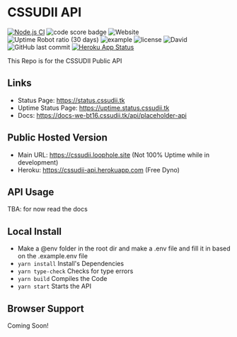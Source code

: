 # CSSUDII API
[![Node.js CI](https://github.com/CSSUDII/public/actions/workflows/node.js.yml/badge.svg)](https://github.com/CSSUDII/public/actions/workflows/node.js.yml) ![code score badge](https://www.code-inspector.com/project/21868/score/svg) ![Website](https://img.shields.io/website?down_message=offline&label=API&up_message=online&url=https%3A%2F%2Fcssudii.tunnelto.dev) ![Uptime Robot ratio (30 days)](https://img.shields.io/uptimerobot/ratio/m787949650-67589e69fbffafdf836b1b85) ![example](https://img.shields.io/badge/dynamic/json?label=Example%20API%20Response&query=example&url=https%3A%2F%2Fcssudii.loophole.site%2Fv1%2Fplaceholders) ![license](https://img.shields.io/github/license/CSSUDII/public) ![David](https://img.shields.io/david/CSSUDII/public) ![GitHub last commit](https://img.shields.io/github/last-commit/CSSUDII/public) [![Heroku App Status](http://heroku-shields.herokuapp.com/cssudii-api)](https://cssudii-api.herokuapp.com)

This Repo is for the CSSUDII Public API

## Links
- Status Page: https://status.cssudii.tk
- Uptime Status Page: https://uptime.status.cssudii.tk
- Docs: https://docs-we-bt16.cssudii.tk/api/placeholder-api

## Public Hosted Version
- Main URL: https://cssudii.loophole.site (Not 100% Uptime while in development)
- Heroku: https://cssudii-api.herokuapp.com (Free Dyno)

## API Usage
 TBA: for now read the docs

## Local Install
- Make a @env folder in the root dir and make a .env file and fill it in based on the .example.env file
- `yarn install` Install's Dependencies
- `yarn type-check` Checks for type errors
- `yarn build` Compiles the Code
- `yarn start` Starts the API

## Browser Support
Coming Soon!
